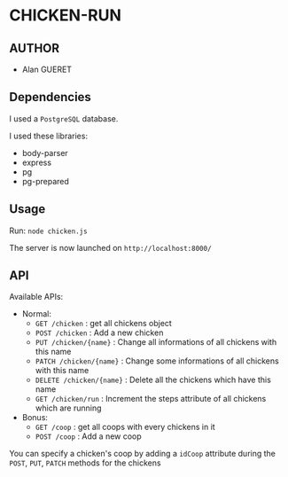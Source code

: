 # CHICKEN-RUN

## AUTHOR

- Alan GUERET

## Dependencies

I used a `PostgreSQL` database.

I used these libraries:
  - body-parser
  - express
  - pg
  - pg-prepared

## Usage

Run: `node chicken.js`

The server is now launched on `http://localhost:8000/`

## API

Available APIs:
  - Normal:
    - `GET /chicken` : get all chickens object
    - `POST /chicken` : Add a new chicken
    - `PUT /chicken/{name}` : Change all informations of all chickens with this name
    - `PATCH /chicken/{name}` : Change some informations of all chickens with this name
    - `DELETE /chicken/{name}` : Delete all the chickens which have this name
    - `GET /chicken/run` : Increment the steps attribute of all chickens which are running
  - Bonus:
    - `GET /coop` : get all coops with every chickens in it
    - `POST /coop` : Add a new coop

You can specify a chicken's coop by adding a `idCoop` attribute during the `POST`, `PUT`, `PATCH` methods for the chickens
